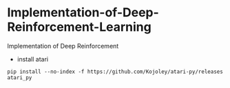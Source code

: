 # Implementation-of-Deep-Reinforcement-Learning
Implementation of Deep Reinforcement 
- install atari
```
pip install --no-index -f https://github.com/Kojoley/atari-py/releases atari_py
```
